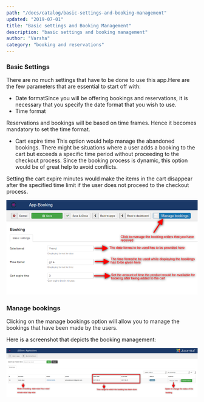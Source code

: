 ```yaml
---
path: "/docs/catalog/basic-settings-and-booking-management"
updated: "2019-07-01"
title: "Basic settings and Booking Management"
description: "basic settings and booking management"
author: "Varsha"
category: "booking and reservations"
---
```


### Basic Settings

There are no much settings that have to be done to use this app.Here are the few parameters that are essential to start off with:

* Date formatSince you will be offering bookings and reservations, it is necessary that you specify the date format that you wish to use.
* Time format

Reservations and bookings will be based on time frames. Hence it becomes mandatory to set the time format.

* Cart expire time
This option would help manage the abandoned bookings. There might be situations where a user adds a booking to the cart but exceeds a specific time period without proceeding to the checkout process. Since the booking process is dynamic, this option would be of great help to avoid conflicts.

Setting the cart expire minutes would make the items in the cart disappear after the specified time limit if the user does not proceed to the checkout process.


![bsbkm](https://raw.githubusercontent.com/j2store/doc-images/master/booking-and-reservations/basic-settings-and-booking-management/app_bookingbasicsettings.png)
### Manage bookings

Clicking on the manage bookings option will allow you to manage the bookings that have been made by the users.

Here is a screenshot that depicts the booking management:

![booking](https://raw.githubusercontent.com/j2store/doc-images/master/booking-and-reservations/basic-settings-and-booking-management/app_bookingmanagebooking.png)
